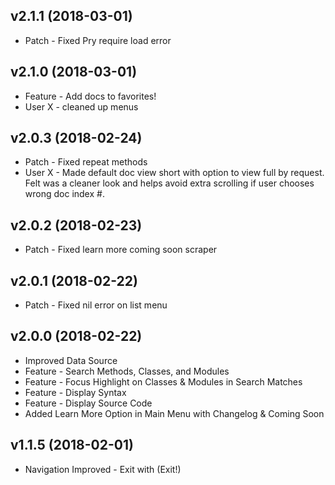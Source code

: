 v2.1.1 (2018-03-01) 
------------------

* Patch - Fixed Pry require load error 

v2.1.0 (2018-03-01) 
------------------

* Feature - Add docs to favorites!
* User X - cleaned up menus

v2.0.3 (2018-02-24)
------------------

* Patch - Fixed repeat methods
* User X - Made default doc view short with option to view full by request. Felt was a cleaner look and helps avoid extra scrolling if user chooses wrong doc index #. 

v2.0.2 (2018-02-23)
------------------

* Patch - Fixed learn more coming soon scraper

v2.0.1 (2018-02-22)
------------------

* Patch - Fixed nil error on list menu 

v2.0.0 (2018-02-22)
------------------

* Improved Data Source 
* Feature - Search Methods, Classes, and Modules
* Feature - Focus Highlight on Classes & Modules in Search Matches
* Feature - Display Syntax
* Feature - Display Source Code
* Added Learn More Option in Main Menu with Changelog & Coming Soon

v1.1.5 (2018-02-01)
------------------

* Navigation Improved - Exit with (Exit!)

